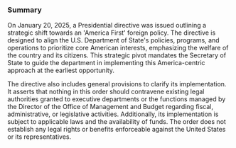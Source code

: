 ### Summary
On January 20, 2025, a Presidential directive was issued outlining a strategic shift towards an 'America First' foreign policy. The directive is designed to align the U.S. Department of State's policies, programs, and operations to prioritize core American interests, emphasizing the welfare of the country and its citizens. This strategic pivot mandates the Secretary of State to guide the department in implementing this America-centric approach at the earliest opportunity.

The directive also includes general provisions to clarify its implementation. It asserts that nothing in this order should contravene existing legal authorities granted to executive departments or the functions managed by the Director of the Office of Management and Budget regarding fiscal, administrative, or legislative activities. Additionally, its implementation is subject to applicable laws and the availability of funds. The order does not establish any legal rights or benefits enforceable against the United States or its representatives.